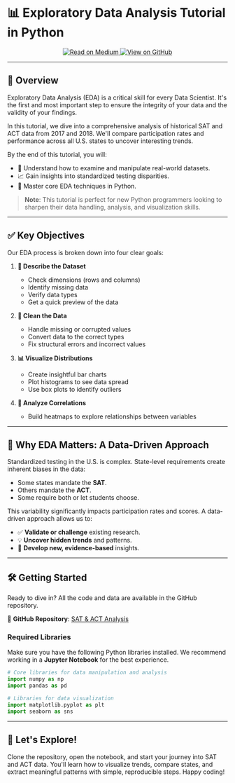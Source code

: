 # 📊 Exploratory Data Analysis Tutorial in Python

<p align="center">
  <a href="https://medium.com/data-science/exploratory-data-analysis-tutorial-in-python-15602b417445" target="_blank">
    <img src="https://img.shields.io/badge/Medium-12100E?style=for-the-badge&logo=medium&logoColor=white" alt="Read on Medium">
  </a>
  <a href="https://github.com/cbratkovics/sat_act_analysis" target="_blank">
    <img src="https://img.shields.io/badge/GitHub-181717?style=for-the-badge&logo=github&logoColor=white" alt="View on GitHub">
  </a>
</p>

-----

## 🚀 Overview

Exploratory Data Analysis (EDA) is a critical skill for every Data Scientist. It's the first and most important step to ensure the integrity of your data and the validity of your findings.

In this tutorial, we dive into a comprehensive analysis of historical SAT and ACT data from 2017 and 2018. We'll compare participation rates and performance across all U.S. states to uncover interesting trends.

By the end of this tutorial, you will:

  - 🧠 Understand how to examine and manipulate real-world datasets.
  - 📈 Gain insights into standardized testing disparities.
  - 🐍 Master core EDA techniques in Python.

> **Note**: This tutorial is perfect for new Python programmers looking to sharpen their data handling, analysis, and visualization skills.

-----

## ✅ Key Objectives

Our EDA process is broken down into four clear goals:

1.  **📄 Describe the Dataset**

      - Check dimensions (rows and columns)
      - Identify missing data
      - Verify data types
      - Get a quick preview of the data

2.  **🧹 Clean the Data**

      - Handle missing or corrupted values
      - Convert data to the correct types
      - Fix structural errors and incorrect values

3.  **📊 Visualize Distributions**

      - Create insightful bar charts
      - Plot histograms to see data spread
      - Use box plots to identify outliers

4.  **🔗 Analyze Correlations**

      - Build heatmaps to explore relationships between variables

-----

## 🤔 Why EDA Matters: A Data-Driven Approach

Standardized testing in the U.S. is complex. State-level requirements create inherent biases in the data:

  - Some states mandate the **SAT**.
  - Others mandate the **ACT**.
  - Some require both or let students choose.

This variability significantly impacts participation rates and scores. A data-driven approach allows us to:

  - ✅ **Validate or challenge** existing research.
  - 💡 **Uncover hidden trends** and patterns.
  - 🔬 **Develop new, evidence-based** insights.

-----

## 🛠️ Getting Started

Ready to dive in? All the code and data are available in the GitHub repository.

🔗 **GitHub Repository**: [SAT & ACT Analysis](https://github.com/cbratkovics/sat_act_analysis)

### Required Libraries

Make sure you have the following Python libraries installed. We recommend working in a **Jupyter Notebook** for the best experience.

```python
# Core libraries for data manipulation and analysis
import numpy as np
import pandas as pd

# Libraries for data visualization
import matplotlib.pyplot as plt
import seaborn as sns
```

-----

## 🎉 Let's Explore\!

Clone the repository, open the notebook, and start your journey into SAT and ACT data. You'll learn how to visualize trends, compare states, and extract meaningful patterns with simple, reproducible steps. Happy coding\!
